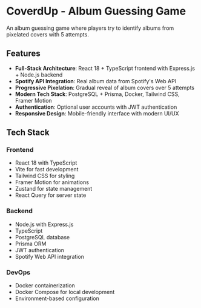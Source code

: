 # CoverdUp - Album Guessing Game

An album guessing game where players try to identify albums from pixelated covers with 5 attempts.

## Features

- **Full-Stack Architecture**: React 18 + TypeScript frontend with Express.js + Node.js backend
- **Spotify API Integration**: Real album data from Spotify's Web API
- **Progressive Pixelation**: Gradual reveal of album covers over 5 attempts
- **Modern Tech Stack**: PostgreSQL + Prisma, Docker, Tailwind CSS, Framer Motion
- **Authentication**: Optional user accounts with JWT authentication
- **Responsive Design**: Mobile-friendly interface with modern UI/UX

## Tech Stack

### Frontend
- React 18 with TypeScript
- Vite for fast development
- Tailwind CSS for styling
- Framer Motion for animations
- Zustand for state management
- React Query for server state

### Backend
- Node.js with Express.js
- TypeScript
- PostgreSQL database
- Prisma ORM
- JWT authentication
- Spotify Web API integration

### DevOps
- Docker containerization
- Docker Compose for local development
- Environment-based configuration
